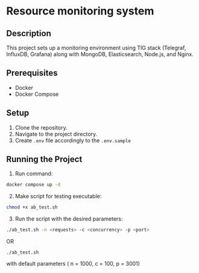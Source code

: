 # Resource monitoring system

## Description

This project sets up a monitoring environment using TIG stack (Telegraf, InfluxDB, Grafana) along with MongoDB, Elasticsearch, Node.js, and Nginx.

## Prerequisites

- Docker
- Docker Compose

## Setup

1. Clone the repository.
2. Navigate to the project directory.
3. Create `.env` file accordingly to the `.env.sample`

## Running the Project

1. Run command:

```sh
docker compose up -d
```

2. Make script for testing executable:

```sh
chmod +x ab_test.sh
```

3. Run the script with the desired parameters:

```sh
./ab_test.sh -n <requests> -c <concurrency> -p <port>
```

OR

```
./ab_test.sh
```

with default parameters ( n = 1000, c = 100, p = 3001)

